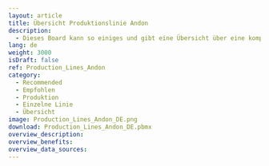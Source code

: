 ```yaml
---
layout: article
title: Übersicht Produktionslinie Andon
description: 
  - Dieses Board kann so einiges und gibt eine Übersicht über eine komplette Produktionslinie mit Hilfe von Andon.
lang: de
weight: 3000
isDraft: false
ref: Production_Lines_Andon
category:
  - Recommended
  - Empfohlen
  - Produktion
  - Einzelne Linie
  - Übersicht
image: Production_Lines_Andon_DE.png
download: Production_Lines_Andon_DE.pbmx
overview_description:
overview_benefits:
overview_data_sources:
---
```

